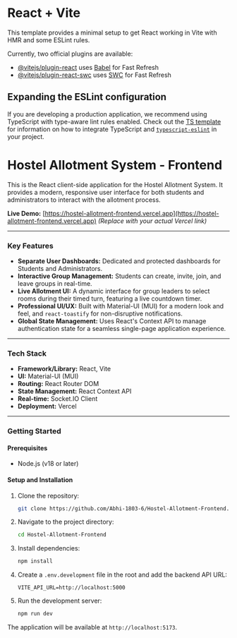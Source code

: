 # React + Vite

This template provides a minimal setup to get React working in Vite with HMR and some ESLint rules.

Currently, two official plugins are available:

- [@vitejs/plugin-react](https://github.com/vitejs/vite-plugin-react/blob/main/packages/plugin-react) uses [Babel](https://babeljs.io/) for Fast Refresh
- [@vitejs/plugin-react-swc](https://github.com/vitejs/vite-plugin-react/blob/main/packages/plugin-react-swc) uses [SWC](https://swc.rs/) for Fast Refresh

## Expanding the ESLint configuration

If you are developing a production application, we recommend using TypeScript with type-aware lint rules enabled. Check out the [TS template](https://github.com/vitejs/vite/tree/main/packages/create-vite/template-react-ts) for information on how to integrate TypeScript and [`typescript-eslint`](https://typescript-eslint.io) in your project.
# Hostel Allotment System - Frontend

This is the React client-side application for the Hostel Allotment System. It provides a modern, responsive user interface for both students and administrators to interact with the allotment process.

**Live Demo:** [https://hostel-allotment-frontend.vercel.app](https://hostel-allotment-frontend.vercel.app) *(Replace with your actual Vercel link)*

---

### Key Features

* **Separate User Dashboards:** Dedicated and protected dashboards for Students and Administrators.
* **Interactive Group Management:** Students can create, invite, join, and leave groups in real-time.
* **Live Allotment UI:** A dynamic interface for group leaders to select rooms during their timed turn, featuring a live countdown timer.
* **Professional UI/UX:** Built with Material-UI (MUI) for a modern look and feel, and `react-toastify` for non-disruptive notifications.
* **Global State Management:** Uses React's Context API to manage authentication state for a seamless single-page application experience.

---

### Tech Stack

* **Framework/Library:** React, Vite
* **UI:** Material-UI (MUI)
* **Routing:** React Router DOM
* **State Management:** React Context API
* **Real-time:** Socket.IO Client
* **Deployment:** Vercel

---

### Getting Started

#### Prerequisites

* Node.js (v18 or later)

#### Setup and Installation

1.  Clone the repository:
    ```bash
    git clone https://github.com/Abhi-1803-6/Hostel-Allotment-Frontend.git
    ```
2.  Navigate to the project directory:
    ```bash
    cd Hostel-Allotment-Frontend
    ```
3.  Install dependencies:
    ```bash
    npm install
    ```
4.  Create a `.env.development` file in the root and add the backend API URL:
    ```
    VITE_API_URL=http://localhost:5000
    ```
5.  Run the development server:
    ```bash
    npm run dev
    ```
The application will be available at `http://localhost:5173`.